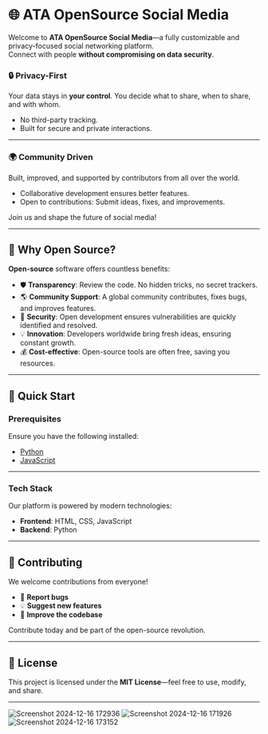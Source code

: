 # 🌐 **ATA OpenSource Social Media**  

Welcome to **ATA OpenSource Social Media**—a fully customizable and privacy-focused social networking platform.  
Connect with people **without compromising on data security**.  

### 🔒 **Privacy-First**  
Your data stays in **your control**. You decide what to share, when to share, and with whom.  
- No third-party tracking.  
- Built for secure and private interactions.  

---


### 🌍 **Community Driven**  
Built, improved, and supported by contributors from all over the world.  
- Collaborative development ensures better features.  
- Open to contributions: Submit ideas, fixes, and improvements.  

Join us and shape the future of social media!  

---

## 🚀 **Why Open Source?**  

**Open-source** software offers countless benefits:  
- 🛡️ **Transparency**: Review the code. No hidden tricks, no secret trackers.  
- 🌎 **Community Support**: A global community contributes, fixes bugs, and improves features.  
- 🔐 **Security**: Open development ensures vulnerabilities are quickly identified and resolved.  
- 💡 **Innovation**: Developers worldwide bring fresh ideas, ensuring constant growth.  
- 💰 **Cost-effective**: Open-source tools are often free, saving you resources.  

---

## 🚀 **Quick Start**  

### **Prerequisites**  
Ensure you have the following installed:  
- [Python](https://www.python.org)  
- [JavaScript](https://developer.mozilla.org/en-US/docs/Web/JavaScript)  

---

### **Tech Stack**  
Our platform is powered by modern technologies:  

- **Frontend**: HTML, CSS, JavaScript  
- **Backend**: Python  

---

## 🤝 **Contributing**  
We welcome contributions from everyone!  
- 🐞 **Report bugs**  
- 💡 **Suggest new features**  
- 🔧 **Improve the codebase**  

Contribute today and be part of the open-source revolution.  

---

## 📄 **License**  
This project is licensed under the **MIT License**—feel free to use, modify, and share.  

---




![Screenshot 2024-12-16 172936](https://github.com/user-attachments/assets/6d35075a-ec7d-4f4c-ab5f-99fc981798f6)
![Screenshot 2024-12-16 171926](https://github.com/user-attachments/assets/c2f3ff7a-7f72-4e8b-b1ed-801059c62d13)
![Screenshot 2024-12-16 173152](https://github.com/user-attachments/assets/6b3f975a-05d4-46ea-9c7c-c69ab12f19d2)



